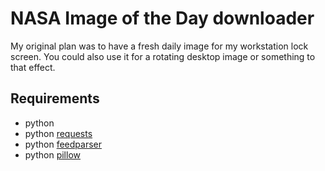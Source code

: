 # NASA Image of the Day downloader

My original plan was to have a fresh daily image for my workstation lock
screen. You could also use it for a rotating desktop image or something to that
effect.

## Requirements

- python
- python [requests](https://pypi.python.org/pypi/requests/)
- python [feedparser](https://pypi.python.org/pypi/feedparser)
- python [pillow](https://python-pillow.org/)
